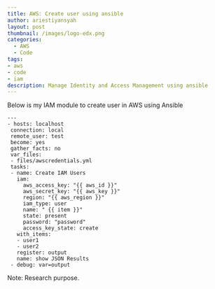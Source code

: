 ```yaml
---
title: AWS: Create user using ansible
author: ariestiyansyah
layout: post
thumbnail: /images/logo-edx.png
categories:
  - AWS
  - Code
tags:
- aws
- code
- iam
description: Manage Identity and Access Management using ansible
---
```


Below is my IAM module to create user in AWS using Ansible


    --- 
    - hosts: localhost
     connection: local
     remote_user: test
     become: yes
     gather_facts: no
     var_files:
     - files/awscredentials.yml
     tasks:
     - name: Create IAM Users
       iam:
         aws_access_key: "{{ aws_id }}"
         aws_secret_key: "{{ aws_key }}"
         region: "{{ aws_region }}"
         iam_type: user
         name: " {{ item }}"
         state: present
         password: "password"
         access_key_state: create
       with_items:
       - user1
       - user2
       register: output
       name: show JSON Results
     - debug: var=output


Note: Research purpose.
